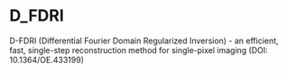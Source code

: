 # D_FDRI
D-FDRI (Differential Fourier Domain Regularized Inversion) - an efficient, fast, single-step reconstruction method for single-pixel imaging (DOI: 10.1364/OE.433199)
